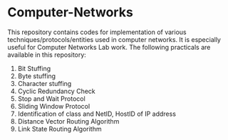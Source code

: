 # Computer-Networks

This repository contains codes for implementation of various techniques/protocols/entities used in computer networks. It is especially useful for Computer Networks Lab work.
The following practicals are available in this repository:
1. Bit Stuffing
2. Byte stuffing
3. Character stuffing
4. Cyclic Redundancy Check
5. Stop and Wait Protocol
6. Sliding Window Protocol
7. Identification of class and NetID, HostID of IP address
8. Distance Vector Routing Algorithm
9. Link State Routing Algorithm
